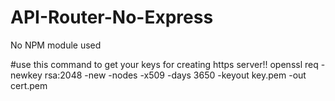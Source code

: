 # API-Router-No-Express
No NPM module used

#use this command to get your keys for creating https server!!
openssl req -newkey rsa:2048 -new -nodes -x509 -days 3650 -keyout key.pem -out cert.pem
